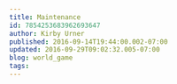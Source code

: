 ```yaml
---
title: Maintenance
id: 7854253683962693647
author: Kirby Urner
published: 2016-09-14T19:44:00.002-07:00
updated: 2016-09-29T09:02:32.005-07:00
blog: world_game
tags: 
---
```



